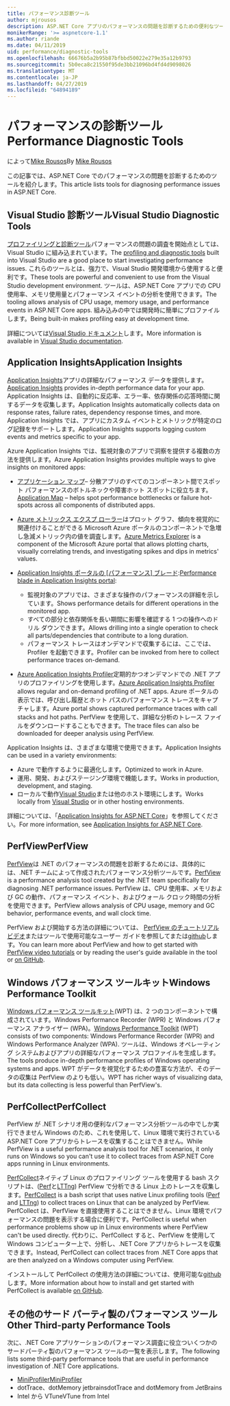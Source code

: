 ```yaml
---
title: パフォーマンス診断ツール
author: mjrousos
description: ASP.NET Core アプリのパフォーマンスの問題を診断するための便利なツールです。
monikerRange: '>= aspnetcore-1.1'
ms.author: riande
ms.date: 04/11/2019
uid: performance/diagnostic-tools
ms.openlocfilehash: 66676b5a2b95b87bfbbd50022e279e35a12b9793
ms.sourcegitcommit: 5b0eca8c21550f95de3bb21096bd4fd4d9098026
ms.translationtype: MT
ms.contentlocale: ja-JP
ms.lasthandoff: 04/27/2019
ms.locfileid: "64894189"
---
```

# <a name="performance-diagnostic-tools"></a><span data-ttu-id="b8792-103">パフォーマンスの診断ツール</span><span class="sxs-lookup"><span data-stu-id="b8792-103">Performance Diagnostic Tools</span></span>

<span data-ttu-id="b8792-104">によって[Mike Rousos](https://github.com/mjrousos)</span><span class="sxs-lookup"><span data-stu-id="b8792-104">By [Mike Rousos](https://github.com/mjrousos)</span></span>

<span data-ttu-id="b8792-105">この記事では、ASP.NET Core でのパフォーマンスの問題を診断するためのツールを紹介します。</span><span class="sxs-lookup"><span data-stu-id="b8792-105">This article lists tools for diagnosing performance issues in ASP.NET Core.</span></span>

## <a name="visual-studio-diagnostic-tools"></a><span data-ttu-id="b8792-106">Visual Studio 診断ツール</span><span class="sxs-lookup"><span data-stu-id="b8792-106">Visual Studio Diagnostic Tools</span></span>

<span data-ttu-id="b8792-107">[プロファイリングと診断ツール](/visualstudio/profiling)パフォーマンスの問題の調査を開始点としては、Visual Studio に組み込まれています。</span><span class="sxs-lookup"><span data-stu-id="b8792-107">The [profiling and diagnostic tools](/visualstudio/profiling) built into Visual Studio are a good place to start investigating performance issues.</span></span> <span data-ttu-id="b8792-108">これらのツールとは、強力で、Visual Studio 開発環境から使用すると便利です。</span><span class="sxs-lookup"><span data-stu-id="b8792-108">These tools are powerful and convenient to use from the Visual Studio development environment.</span></span> <span data-ttu-id="b8792-109">ツールは、ASP.NET Core アプリでの CPU 使用率、メモリ使用量とパフォーマンス イベントの分析を使用できます。</span><span class="sxs-lookup"><span data-stu-id="b8792-109">The tooling allows analysis of CPU usage, memory usage, and performance events in ASP.NET Core apps.</span></span> <span data-ttu-id="b8792-110">組み込みの中では開発時に簡単にプロファイルします。</span><span class="sxs-lookup"><span data-stu-id="b8792-110">Being built-in makes profiling easy at development time.</span></span>

<span data-ttu-id="b8792-111">詳細については[Visual Studio ドキュメント](/visualstudio/profiling/profiling-overview)します。</span><span class="sxs-lookup"><span data-stu-id="b8792-111">More information is available in [Visual Studio documentation](/visualstudio/profiling/profiling-overview).</span></span>

## <a name="application-insights"></a><span data-ttu-id="b8792-112">Application Insights</span><span class="sxs-lookup"><span data-stu-id="b8792-112">Application Insights</span></span>

<span data-ttu-id="b8792-113">[Application Insights](/azure/application-insights/app-insights-overview)アプリの詳細なパフォーマンス データを提供します。</span><span class="sxs-lookup"><span data-stu-id="b8792-113">[Application Insights](/azure/application-insights/app-insights-overview) provides in-depth performance data for your app.</span></span> <span data-ttu-id="b8792-114">Application Insights は、自動的に反応率、エラー率、依存関係の応答時間に関するデータを収集します。</span><span class="sxs-lookup"><span data-stu-id="b8792-114">Application Insights automatically collects data on response rates, failure rates, dependency response times, and more.</span></span> <span data-ttu-id="b8792-115">Application Insights では、アプリにカスタム イベントとメトリックが特定のログ記録をサポートします。</span><span class="sxs-lookup"><span data-stu-id="b8792-115">Application Insights supports logging custom events and metrics specific to your app.</span></span>

<span data-ttu-id="b8792-116">Azure Application Insights では、監視対象のアプリで洞察を提供する複数の方法を提供します。</span><span class="sxs-lookup"><span data-stu-id="b8792-116">Azure Application Insights provides multiple ways to give insights on monitored apps:</span></span>

- <span data-ttu-id="b8792-117">[アプリケーション マップ](/azure/application-insights/app-insights-app-map)– 分散アプリのすべてのコンポーネント間でスポット パフォーマンスのボトルネックや障害ホット スポットに役立ちます。</span><span class="sxs-lookup"><span data-stu-id="b8792-117">[Application Map](/azure/application-insights/app-insights-app-map) – helps spot performance bottlenecks or failure hot-spots across all components of distributed apps.</span></span>
- <span data-ttu-id="b8792-118">[Azure メトリックス エクスプ ローラー](/azure/azure-monitor/platform/metrics-getting-started)はプロット グラフ、傾向を視覚的に関連付けることができる Microsoft Azure ポータルのコンポーネントで急増し急減メトリック内の値を調査します。</span><span class="sxs-lookup"><span data-stu-id="b8792-118">[Azure Metrics Explorer](/azure/azure-monitor/platform/metrics-getting-started) is a component of the Microsoft Azure portal that allows plotting charts, visually correlating trends, and investigating spikes and dips in metrics' values.</span></span>
- <span data-ttu-id="b8792-119">[Application Insights ポータルの [パフォーマンス] ブレード](/azure/application-insights/app-insights-tutorial-performance):</span><span class="sxs-lookup"><span data-stu-id="b8792-119">[Performance blade in Application Insights portal](/azure/application-insights/app-insights-tutorial-performance):</span></span>

  - <span data-ttu-id="b8792-120">監視対象のアプリでは、さまざまな操作のパフォーマンスの詳細を示しています。</span><span class="sxs-lookup"><span data-stu-id="b8792-120">Shows performance details for different operations in the monitored app.</span></span>
  - <span data-ttu-id="b8792-121">すべての部分と依存関係を長い期間に影響を確認する 1 つの操作へのドリル ダウンできます。</span><span class="sxs-lookup"><span data-stu-id="b8792-121">Allows drilling into a single operation to check all parts/dependencies that contribute to a long duration.</span></span>
  - <span data-ttu-id="b8792-122">パフォーマンス トレースはオンデマンドで収集するには、ここでは、Profiler を起動できます。</span><span class="sxs-lookup"><span data-stu-id="b8792-122">Profiler can be invoked from here to collect performance traces on-demand.</span></span>

- <span data-ttu-id="b8792-123">[Azure Application Insights Profiler](/azure/azure-monitor/app/profiler)定期的かつオンデマンドでの .NET アプリのプロファイリングを使用します。</span><span class="sxs-lookup"><span data-stu-id="b8792-123">[Azure Application Insights Profiler](/azure/azure-monitor/app/profiler) allows regular and on-demand profiling of .NET apps.</span></span>  <span data-ttu-id="b8792-124">Azure ポータルの表示では、呼び出し履歴とホット パスのパフォーマンス トレースをキャプチャします。</span><span class="sxs-lookup"><span data-stu-id="b8792-124">Azure portal shows captured performance traces with call stacks and hot paths.</span></span> <span data-ttu-id="b8792-125">PerfView を使用して、詳細な分析のトレース ファイルをダウンロードすることもできます。</span><span class="sxs-lookup"><span data-stu-id="b8792-125">The trace files can also be downloaded for deeper analysis using PerfView.</span></span>

<span data-ttu-id="b8792-126">Application Insights は、さまざまな環境で使用できます。</span><span class="sxs-lookup"><span data-stu-id="b8792-126">Application Insights can be used in a variety environments:</span></span>

- <span data-ttu-id="b8792-127">Azure で動作するように最適化します。</span><span class="sxs-lookup"><span data-stu-id="b8792-127">Optimized to work in Azure.</span></span>
- <span data-ttu-id="b8792-128">運用、開発、およびステージング環境で機能します。</span><span class="sxs-lookup"><span data-stu-id="b8792-128">Works in production, development, and staging.</span></span>
- <span data-ttu-id="b8792-129">ローカルで動作[Visual Studio](/azure/application-insights/app-insights-visual-studio)または他のホスト環境にします。</span><span class="sxs-lookup"><span data-stu-id="b8792-129">Works locally from [Visual Studio](/azure/application-insights/app-insights-visual-studio) or in other hosting environments.</span></span>

<span data-ttu-id="b8792-130">詳細については、「[Application Insights for ASP.NET Core](/azure/application-insights/app-insights-asp-net-core)」を参照してください。</span><span class="sxs-lookup"><span data-stu-id="b8792-130">For more information, see [Application Insights for ASP.NET Core](/azure/application-insights/app-insights-asp-net-core).</span></span>

## <a name="perfview"></a><span data-ttu-id="b8792-131">PerfView</span><span class="sxs-lookup"><span data-stu-id="b8792-131">PerfView</span></span>

<span data-ttu-id="b8792-132">[PerfView](https://github.com/Microsoft/perfview)は .NET のパフォーマンスの問題を診断するためには、具体的には、.NET チームによって作成されたパフォーマンス分析ツールです。</span><span class="sxs-lookup"><span data-stu-id="b8792-132">[PerfView](https://github.com/Microsoft/perfview) is a performance analysis tool created by the .NET team specifically for diagnosing .NET performance issues.</span></span> <span data-ttu-id="b8792-133">PerfView は、CPU 使用率、メモリおよび GC の動作、パフォーマンス イベント、およびウォール クロック時間の分析を使用できます。</span><span class="sxs-lookup"><span data-stu-id="b8792-133">PerfView allows analysis of CPU usage, memory and GC behavior, performance events, and wall clock time.</span></span>

<span data-ttu-id="b8792-134">PerfView および開始する方法の詳細については、 [PerfView のチュートリアル ビデオ](http://channel9.msdn.com/Series/PerfView-Tutorial)またはツールで使用可能なユーザー ガイドを参照してまたは[github](https://github.com/Microsoft/perfview)します。</span><span class="sxs-lookup"><span data-stu-id="b8792-134">You can learn more about PerfView and how to get started with [PerfView video tutorials](http://channel9.msdn.com/Series/PerfView-Tutorial) or by reading the user's guide available in the tool or [on GitHub](https://github.com/Microsoft/perfview).</span></span>

## <a name="windows-performance-toolkit"></a><span data-ttu-id="b8792-135">Windows パフォーマンス ツールキット</span><span class="sxs-lookup"><span data-stu-id="b8792-135">Windows Performance Toolkit</span></span>

<span data-ttu-id="b8792-136">[Windows パフォーマンス ツールキット](/windows-hardware/test/wpt/)(WPT) は、2 つのコンポーネントで構成されています。Windows Performance Recorder (WPR) と Windows パフォーマンス アナライザー (WPA)。</span><span class="sxs-lookup"><span data-stu-id="b8792-136">[Windows Performance Toolkit](/windows-hardware/test/wpt/) (WPT) consists of two components: Windows Performance Recorder (WPR) and Windows Performance Analyzer (WPA).</span></span> <span data-ttu-id="b8792-137">ツールは、Windows オペレーティング システムおよびアプリの詳細なパフォーマンス プロファイルを生成します。</span><span class="sxs-lookup"><span data-stu-id="b8792-137">The tools produce in-depth performance profiles of Windows operating systems and apps.</span></span> <span data-ttu-id="b8792-138">WPT がデータを視覚化するための豊富な方法が、そのデータの収集は PerfView のよりも低い。</span><span class="sxs-lookup"><span data-stu-id="b8792-138">WPT has richer ways of visualizing data, but its data collecting is less powerful than PerfView's.</span></span>

## <a name="perfcollect"></a><span data-ttu-id="b8792-139">PerfCollect</span><span class="sxs-lookup"><span data-stu-id="b8792-139">PerfCollect</span></span>

<span data-ttu-id="b8792-140">PerfView が .NET シナリオ用の便利なパフォーマンス分析ツールの中でしか実行できません Windows のため、これを使用して、Linux 環境で実行されている ASP.NET Core アプリからトレースを収集することはできません。</span><span class="sxs-lookup"><span data-stu-id="b8792-140">While PerfView is a useful performance analysis tool for .NET scenarios, it only runs on Windows so you can't use it to collect traces from ASP.NET Core apps running in Linux environments.</span></span>

<span data-ttu-id="b8792-141">[PerfCollect](https://github.com/dotnet/coreclr/blob/master/Documentation/project-docs/linux-performance-tracing.md)ネイティブ Linux のプロファイリング ツールを使用する bash スクリプトは、([Perf](https://perf.wiki.kernel.org/index.php/Main_Page)と[LTTng](https://lttng.org/)) PerfView で分析できる Linux 上のトレースを収集します。</span><span class="sxs-lookup"><span data-stu-id="b8792-141">[PerfCollect](https://github.com/dotnet/coreclr/blob/master/Documentation/project-docs/linux-performance-tracing.md) is a bash script that uses native Linux profiling tools ([Perf](https://perf.wiki.kernel.org/index.php/Main_Page) and [LTTng](https://lttng.org/)) to collect traces on Linux that can be analyzed by PerfView.</span></span> <span data-ttu-id="b8792-142">PerfCollect は、PerfView を直接使用することはできません、Linux 環境でパフォーマンスの問題を表示する場合に便利です。</span><span class="sxs-lookup"><span data-stu-id="b8792-142">PerfCollect is useful when performance problems show up in Linux environments where PerfView can't be used directly.</span></span> <span data-ttu-id="b8792-143">代わりに、PerfCollect すると、PerfView を使用して Windows コンピューター上で、分析し、.NET Core アプリからトレースを収集できます。</span><span class="sxs-lookup"><span data-stu-id="b8792-143">Instead, PerfCollect can collect traces from .NET Core apps that are then analyzed on a Windows computer using PerfView.</span></span>

<span data-ttu-id="b8792-144">インストールして PerfCollect の使用方法の詳細については、使用可能な[github](https://github.com/dotnet/coreclr/blob/master/Documentation/project-docs/linux-performance-tracing.md)します。</span><span class="sxs-lookup"><span data-stu-id="b8792-144">More information about how to install and get started with PerfCollect is available [on GitHub](https://github.com/dotnet/coreclr/blob/master/Documentation/project-docs/linux-performance-tracing.md).</span></span>

## <a name="other-third-party-performance-tools"></a><span data-ttu-id="b8792-145">その他のサード パーティ製のパフォーマンス ツール</span><span class="sxs-lookup"><span data-stu-id="b8792-145">Other Third-party Performance Tools</span></span>

<span data-ttu-id="b8792-146">次に、.NET Core アプリケーションのパフォーマンス調査に役立ついくつかのサードパーティ製のパフォーマンス ツールの一覧を表示します。</span><span class="sxs-lookup"><span data-stu-id="b8792-146">The following lists some third-party performance tools that are useful in performance investigation of .NET Core applications.</span></span>

- [<span data-ttu-id="b8792-147">MiniProfiler</span><span class="sxs-lookup"><span data-stu-id="b8792-147">MiniProfiler</span></span>](https://miniprofiler.com/)
- <span data-ttu-id="b8792-148">dotTrace、dotMemory jetbrains</span><span class="sxs-lookup"><span data-stu-id="b8792-148">dotTrace and dotMemory from JetBrains</span></span>
- <span data-ttu-id="b8792-149">Intel から VTune</span><span class="sxs-lookup"><span data-stu-id="b8792-149">VTune from Intel</span></span>
